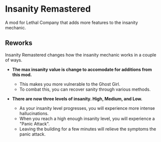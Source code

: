 # Insanity Remastered
A mod for Lethal Company that adds more features to the insanity mechanic.
## Reworks 
Insanity Remastered changes how the insanity mechanic works in a couple of ways. 

- **The max insanity value is change to accomodate for additions from this mod.**
    - This makes you more vulnerable to the Ghost Girl.
    - To combat this, you can recover sanity through various methods.
      
- **There are now three levels of insanity. High, Medium, and Low.**
   - As your insanity level progresses, you will experience more intense hallucinations.
   - When you reach a high enough insanity level, you will experience a "Panic Attack".
   - Leaving the building for a few minutes will relieve the symptoms the panic attack.

